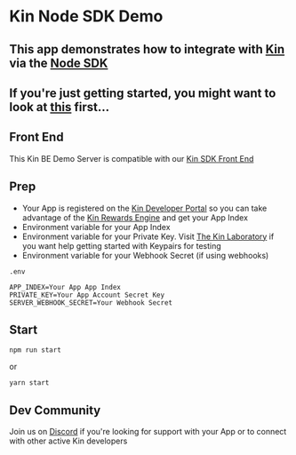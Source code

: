 # Kin Node SDK Demo

## This app demonstrates how to integrate with [Kin](https://developer.kin.org/) via the [Node SDK](https://github.com/kinecosystem/kin-node)
## If you're just getting started, you might want to look at [this](https://developer.kin.org/tutorials/#getting-started) first...



## Front End
This Kin BE Demo Server is compatible with our [Kin SDK Front End](https://github.com/kinecosystem/kin-sdk-demo-fe)

## Prep
- Your App is registered on the [Kin Developer Portal](https://portal.kin.org/) so you can take advantage of the [Kin Rewards Engine](https://developer.kin.org/docs/the-kre-explained/) and get your App Index
- Environment variable for your App Index
- Environment variable for your Private Key. Visit [The Kin Laboratory](https://laboratory.kin.org/home) if you want help getting started with Keypairs for testing
- Environment variable for your Webhook Secret (if using webhooks)

`.env`

```
APP_INDEX=Your App App Index
PRIVATE_KEY=Your App Account Secret Key
SERVER_WEBHOOK_SECRET=Your Webhook Secret
```

## Start

```
npm run start
```

or

```
yarn start
```

## Dev Community
Join us on [Discord](https://discord.com/invite/kdRyUNmHDn) if you're looking for support with your App or to connect with other active Kin developers